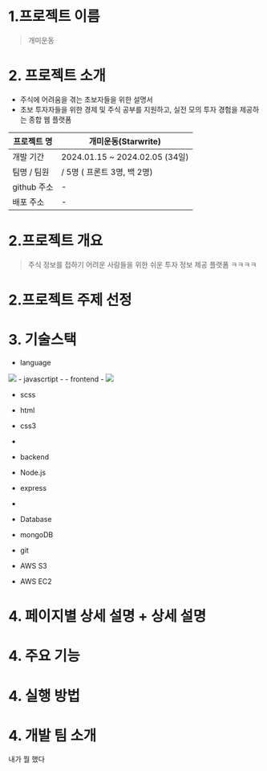 # 1.프로젝트 이름
> 개미운동

# 2. 프로젝트 소개
- 주식에 어려움을 겪는 초보자들을 위한 설명서
- 초보 투자자들을 위한 경제 및 주식 공부를 지원하고, 실전 모의 투자 경험을 제공하는 종합 웹 플랫폼

| 프로젝트 명 | 개미운동(Starwrite) |
| --- | --- |
| 개발 기간 | 2024.01.15 ~ 2024.02.05 (34일) |
| 팀명 / 팀원 |  / 5명 ( 프론트 3명, 백 2명) |
| github 주소 | - |
| 배포 주소 |-|

# 2.프로젝트 개요
> 주식 정보를 접하기 어려운 사람들을 위한 쉬운 투자 정보 제공 플랫폼
> ㅋㅋㅋㅋ
>


# 2.프로젝트 주제 선정

# 3. 기술스택
- language
<img src="https://img.shields.io/badge/Typescript-3178C6?style=for-the-badge&logo=typescript&logoColor=white"/>
- javascrtipt
- 
- frontend
- <img src="https://img.shields.io/badge/react-61DAFB?style=for-the-badge&logo=react&logoColor=white"> 

- scss
- html
- css3
- 
- backend
- Node.js
- express
- 
- Database
- mongoDB

- git
- AWS S3
- AWS EC2


# 4. 페이지별 상세 설명 + 상세 설명

# 4. 주요 기능


# 4. 실행 방법

# 4. 개발 팀 소개
내가 뭘 했다



